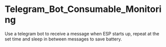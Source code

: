 # Telegram_Bot_Consumable_Monitoring
Use a telegram bot to receive a message when ESP starts up, repeat at the set time and sleep in between messages to save battery.
